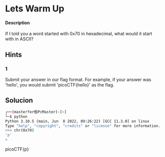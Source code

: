 # Lets Warm Up

#### Description

If I told you a word started with 0x70 in hexadecimal, what would it start with in ASCII?

## Hints
### 1
Submit your answer in our flag format. For example, if your answer was 'hello', you would submit 'picoCTF{hello}' as the flag.

## Solucion
```bash
┌──(masterfer㉿PcMaster)-[~]
└─$ python
Python 3.10.5 (main, Jun  8 2022, 09:26:22) [GCC 11.3.0] on linux
Type "help", "copyright", "credits" or "license" for more information.
>>> chr(0x70)
'p'
>
```
picoCTF{p}
